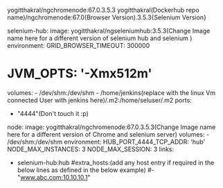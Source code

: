 yogitthakral/ngchromenode:67.0.3.5.3
yogitthakral(Dockerhub repo name)/ngchromenode:67.0(Browser Version).3.5.3{Selenium Version}


selenium-hub:
  image: yogitthakral/ngseleniumhub:3.5.3(Change Image name here for a different version of selenium hub and selenium )
  environment:
    GRID_BROWSER_TIMEOUT: 300000
#    JVM_OPTS: '-Xmx512m'
  volumes:
      - /dev/shm:/dev/shm
      - /home/jenkins(replace with the linux Vm connected User with jenkins here)/.m2:/home/seluser/.m2
  ports:
  - "4444"(Don't touch it :p)

node:
  image: yogitthakral/ngchromenode:67.0.3.5.3(Change Image name here for a different version of Chrome and selenium server)
  volumes:
      - /dev/shm:/dev/shm
  environment:
    HUB_PORT_4444_TCP_ADDR: 'hub'
    NODE_MAX_INSTANCES: 3
    NODE_MAX_SESSION: 3
  links:
  - selenium-hub:hub
  #extra_hosts:(add any host entry if required in the below lines as defined in the below example)
  #- "www.abc.com:10.10.10.1"

